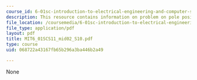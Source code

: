```yaml
---
course_id: 6-01sc-introduction-to-electrical-engineering-and-computer-science-i-spring-2011
description: This resource contains information on problem on pole position.
file_location: /coursemedia/6-01sc-introduction-to-electrical-engineering-and-computer-science-i-spring-2011/068722a43167fb65b296a3ba446b2a49_MIT6_01SCS11_mid02_S10.pdf
file_type: application/pdf
layout: pdf
title: MIT6_01SCS11_mid02_S10.pdf
type: course
uid: 068722a43167fb65b296a3ba446b2a49

---
```

None